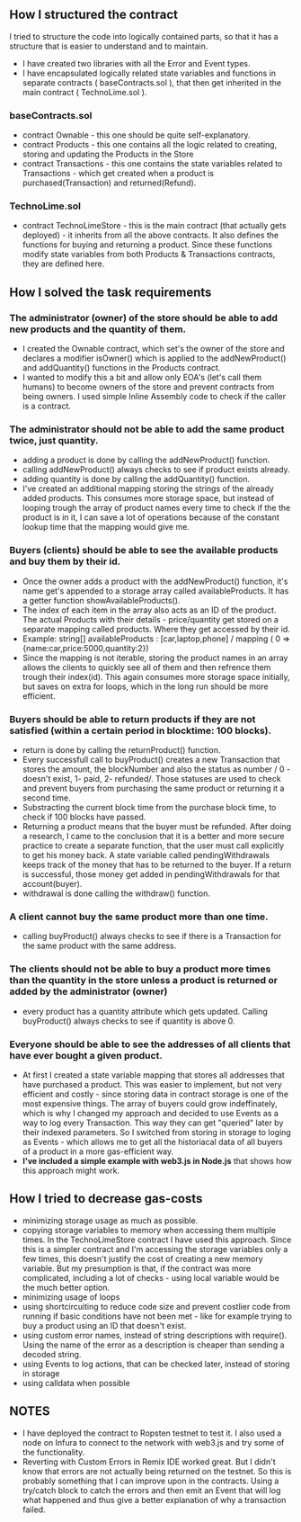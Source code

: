 

## How I structured the contract
I tried to structure the code into logically contained parts, so that it has a structure that is easier to understand and to maintain.
- I have created two libraries with all the Error and Event types.
- I have encapsulated logically related state variables and functions in separate contracts ( baseContracts.sol ), that then get inherited in the main contract ( TechnoLime.sol ).

### baseContracts.sol
 - contract Ownable - this one should be quite self-explanatory.
 - contract Products - this one contains all the logic related to creating, storing and updating the Products in the Store
 - contract Transactions - this one contains the state variables related to Transactions - which get created when a product is purchased(Transaction) and returned(Refund).
 
### TechnoLime.sol
 - contract TechnoLimeStore - this is the main contract (that actually gets deployed) - it inherits from all the above contracts. It also defines the functions for buying and returning a product. Since these functions modify state variables from both Products & Transactions contracts, they are defined here.


## How I solved the task requirements

### The administrator (owner) of the store should be able to add new products and the quantity of them.
- I created the Ownable contract, which set's the owner of the store and declares a modifier isOwner() which is applied to the addNewProduct() and addQuantity() functions in the Products contract. 
- I wanted to modify this a bit and allow only EOA's (let's call them humans) to become owners of the store and prevent contracts from being owners. I used simple Inline Assembly code to check if the caller is a contract.

### The administrator should not be able to add the same product twice, just quantity.
- adding a product is done by calling the addNewProduct() function.
- calling addNewProduct() always checks to see if product exists already.
- adding quantity is done by calling the addQuantity() function.
- I've created an additional mapping storing the strings of the already added products. This consumes more storage space, but instead of looping trough the array of product names every time to check if the the product is in it, I can save a lot of operations because of the constant lookup time that the mapping would give me.

### Buyers (clients) should be able to see the available products and buy them by their id.
- Once the owner adds a product with the addNewProduct() function, it's name get's appended to a storage array called availableProducts. It has a getter function showAvailableProducts().
- The index of each item in the array also acts as an ID of the product. The actual Products with their details - price/quantity get stored on a separate mapping called products. Where they get accessed by their id.
- Example:   string[] availableProducts : [car,laptop,phone] / mapping ( 0 => {name:car,price:5000,quantity:2})
- Since the mapping is not iterable, storing the product names in an array allows the clients to quickly see all of them and then refrence them trough their index(id). This again consumes more storage space initially, but saves on extra for loops, which in the long run should be more efficient.

### Buyers should be able to return products if they are not satisfied (within a certain period in blocktime: 100 blocks).
- return is done by calling the returnProduct() function.
- Every successfull call to  buyProduct() creates a new Transaction that stores the amount, the blockNumber and also the status as number / 0 - doesn't exist, 1- paid, 2- refunded/. Those statuses are used to check and prevent buyers from purchasing the same product or returning it a second time.
- Substracting the current block time from the purchase block time, to check if 100 blocks have passed.
- Returning a product means that the buyer must be refunded. After doing a research, I came to the conclusion that it is a better and more secure practice to create a separate function, that the user must call explicitly to get his money back. A state variable called pendingWithdrawals keeps track of the money that has to be returned to the buyer. If a return is successful, those money get added in pendingWithdrawals for that account(buyer).
- withdrawal is done calling the withdraw() function.

### A client cannot buy the same product more than one time.
- calling  buyProduct() always checks to see if there is a Transaction for the same product with the same address.

### The clients should not be able to buy a product more times than the quantity in the store unless a product is returned or added by the administrator (owner)
- every product has a quantity attribute which gets updated. Calling  buyProduct() always checks to see if quantity is above 0.

### Everyone should be able to see the addresses of all clients that have ever bought a given product.
- At first I created a state variable mapping that stores all addresses that have purchased a product. This was easier to implement, but not very efficient and costly - since storing data in contract storage is one of the most expensive things. The array of buyers could grow indeffinately, which is why I changed my approach and decided to use Events as a way to log every Transaction. This way they can get "queried" later by their indexed parameters. So I switched from storing in storage to loging as Events - which allows me to get all the historiacal data of all buyers of a product in a more gas-efficient way.
- **I've included a simple example with web3.js in Node.js** that shows how this approach might work.

## How I tried to decrease gas-costs
- minimizing storage usage as much as possible.
- copying storage variables to memory when accessing them multiple times. In the TechnoLimeStore contract I have used this approach. Since this is a simpler contract and I'm accessing the storage variables only a few times, this doesn't justify the cost of creating a new memory variable. But my presumption is that, if the contract was more complicated, including a lot of checks - using local variable would be the much better option.
- minimizing usage of loops
- using shortcircuiting to reduce code size and prevent costlier code from running if basic conditions have not been met - like for example trying to buy a product using an ID that doesn't exist. 
- using custom error names, instead of string descriptions with require(). Using the name of the error as a description is cheaper than sending a decoded string.
- using Events to log actions, that can be checked later, instead of storing in storage
- using calldata when possible

## NOTES
- I have deployed the contract to Ropsten testnet to test it. I also used a node on Infura to connect to the network with web3.js and try some of the functionality.
- Reverting with Custom Errors in Remix IDE worked great. But I didn't know that errors are not actually being returned on the testnet. So this is probably something that I can improve upon in the contracts. Using a try/catch block to catch the errors and then emit an Event that will log what happened and thus give a better explanation of why a transaction failed.